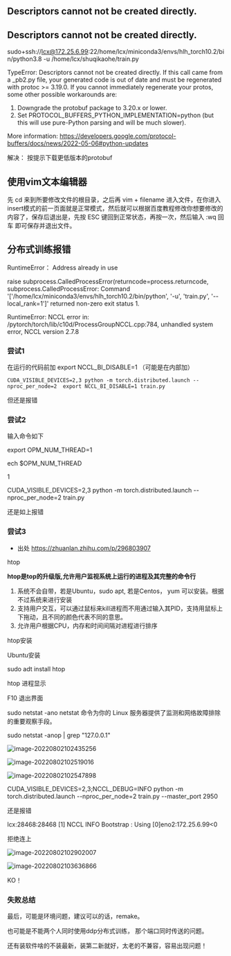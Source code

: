 ## Descriptors cannot not be created directly.

## Descriptors cannot not be created directly.



sudo+ssh://lcx@172.25.6.99:22/home/lcx/miniconda3/envs/hlh_torch10.2/bin/python3.8 -u /home/lcx/shuqikaohe/train.py

TypeError: Descriptors cannot not be created directly.
If this call came from a _pb2.py file, your generated code is out of date and must be regenerated with protoc >= 3.19.0.
If you cannot immediately regenerate your protos, some other possible workarounds are:

 1. Downgrade the protobuf package to 3.20.x or lower.
 2. Set PROTOCOL_BUFFERS_PYTHON_IMPLEMENTATION=python (but this will use pure-Python parsing and will be much slower).

More information: https://developers.google.com/protocol-buffers/docs/news/2022-05-06#python-updates

解决： 按提示下载更低版本的protobuf



## 使用vim文本编辑器

先 cd 来到所要修改文件的根目录，之后再 vim + filename 进入文件，在你进入insert模式的前一页面就是正常模式，然后就可以根据百度教程修改你想要修改的内容了，保存后退出是，先按 ESC 键回到正常状态，再按一次，然后输入 :wq 回车 即可保存并退出文件。



## 分布式训练报错 

RuntimeError： Address already in use

 raise subprocess.CalledProcessError(returncode=process.returncode,
subprocess.CalledProcessError: Command '['/home/lcx/miniconda3/envs/hlh_torch10.2/bin/python', '-u', 'train.py', '--local_rank=1']' returned non-zero exit status 1.

 RuntimeError: NCCL error in: /pytorch/torch/lib/c10d/ProcessGroupNCCL.cpp:784, unhandled system error, NCCL version 2.7.8



### 尝试1 

在运行的代码前加  export NCCL_BI_DISABLE=1 （可能是在内部加）

```
CUDA_VISIBLE_DEVICES=2,3 python -m torch.distributed.launch --nproc_per_node=2  export NCCL_BI_DISABLE=1 train.py
```

但还是报错



### 尝试2

输入命令如下

export OPM_NUM_THREAD=1

ech $OPM_NUM_THREAD

1

CUDA_VISIBLE_DEVICES=2,3 python -m torch.distributed.launch --nproc_per_node=2  train.py

还是如上报错



### 尝试3   

- 出处   https://zhuanlan.zhihu.com/p/296803907

htop

**htop是top的升级版,允许用户监视系统上运行的进程及其完整的命令行**

1. 系统不会自带，若是Ubuntu，sudo apt, 若是Centos， yum 可以安装。根据不过系统来进行安装
2. 支持用户交互，可以通过鼠标来kill进程而不用通过输入其PID，支持用鼠标上下拖动，且不同的颜色代表不同的意思。
3. 允许用户根据CPU，内存和时间间隔对进程进行排序

htop安装

Ubuntu安装

sudo adt install htop

htop 进程显示

F10 退出界面

sudo netstat -ano      netstat 命令为你的 Linux 服务器提供了监测和网络故障排除的重要观察手段。

sudo netstat -anop | grep "127.0.0.1"

![image-20220802102435256](C:\Users\Happy\AppData\Roaming\Typora\typora-user-images\image-20220802102435256.png)



![image-20220802102519016](C:\Users\Happy\AppData\Roaming\Typora\typora-user-images\image-20220802102519016.png)

![image-20220802102547898](C:\Users\Happy\AppData\Roaming\Typora\typora-user-images\image-20220802102547898.png)

CUDA_VISIBLE_DEVICES=2,3;NCCL_DEBUG=INFO python -m torch.distributed.launch --nproc_per_node=2 train.py --master_port 2950

还是报错

 lcx:28468:28468 [1] NCCL INFO Bootstrap : Using [0]eno2:172.25.6.99<0

拒绝连上

![image-20220802102902007](C:\Users\Happy\AppData\Roaming\Typora\typora-user-images\image-20220802102902007.png)

![image-20220802103636866](C:\Users\Happy\AppData\Roaming\Typora\typora-user-images\image-20220802103636866.png)

KO！

### 失败总结

最后，可能是环境问题，建议可以的话，remake。

也可能是不能两个人同时使用ddp分布式训练， 那个端口同时传送的问题。

还有装软件啥的不装最新，装第二新就好，太老的不兼容，容易出现问题！





















